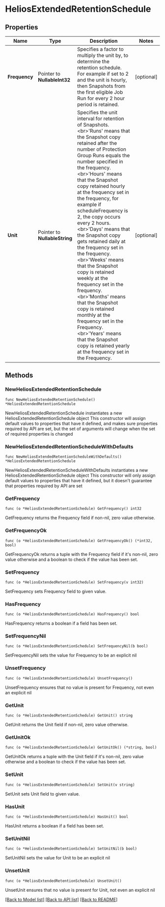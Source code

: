 # HeliosExtendedRetentionSchedule

## Properties

Name | Type | Description | Notes
------------ | ------------- | ------------- | -------------
**Frequency** | Pointer to **NullableInt32** | Specifies a factor to multiply the unit by, to determine the retention schedule. For example if set to 2 and the unit is hourly, then Snapshots from the first eligible Job Run for every 2 hour period is retained. | [optional] 
**Unit** | Pointer to **NullableString** | Specifies the unit interval for retention of Snapshots. &lt;br&gt;&#39;Runs&#39; means that the Snapshot copy retained after the number of Protection Group Runs equals the number specified in the frequency. &lt;br&gt;&#39;Hours&#39; means that the Snapshot copy retained hourly at the frequency set in the frequency, for example if scheduleFrequency is 2, the copy occurs every 2 hours. &lt;br&gt;&#39;Days&#39; means that the Snapshot copy gets retained daily at the frequency set in the frequency. &lt;br&gt;&#39;Weeks&#39; means that the Snapshot copy is retained weekly at the frequency set in the frequency. &lt;br&gt;&#39;Months&#39; means that the Snapshot copy is retained monthly at the frequency set in the Frequency. &lt;br&gt;&#39;Years&#39; means that the Snapshot copy is retained yearly at the frequency set in the Frequency. | [optional] 

## Methods

### NewHeliosExtendedRetentionSchedule

`func NewHeliosExtendedRetentionSchedule() *HeliosExtendedRetentionSchedule`

NewHeliosExtendedRetentionSchedule instantiates a new HeliosExtendedRetentionSchedule object
This constructor will assign default values to properties that have it defined,
and makes sure properties required by API are set, but the set of arguments
will change when the set of required properties is changed

### NewHeliosExtendedRetentionScheduleWithDefaults

`func NewHeliosExtendedRetentionScheduleWithDefaults() *HeliosExtendedRetentionSchedule`

NewHeliosExtendedRetentionScheduleWithDefaults instantiates a new HeliosExtendedRetentionSchedule object
This constructor will only assign default values to properties that have it defined,
but it doesn't guarantee that properties required by API are set

### GetFrequency

`func (o *HeliosExtendedRetentionSchedule) GetFrequency() int32`

GetFrequency returns the Frequency field if non-nil, zero value otherwise.

### GetFrequencyOk

`func (o *HeliosExtendedRetentionSchedule) GetFrequencyOk() (*int32, bool)`

GetFrequencyOk returns a tuple with the Frequency field if it's non-nil, zero value otherwise
and a boolean to check if the value has been set.

### SetFrequency

`func (o *HeliosExtendedRetentionSchedule) SetFrequency(v int32)`

SetFrequency sets Frequency field to given value.

### HasFrequency

`func (o *HeliosExtendedRetentionSchedule) HasFrequency() bool`

HasFrequency returns a boolean if a field has been set.

### SetFrequencyNil

`func (o *HeliosExtendedRetentionSchedule) SetFrequencyNil(b bool)`

 SetFrequencyNil sets the value for Frequency to be an explicit nil

### UnsetFrequency
`func (o *HeliosExtendedRetentionSchedule) UnsetFrequency()`

UnsetFrequency ensures that no value is present for Frequency, not even an explicit nil
### GetUnit

`func (o *HeliosExtendedRetentionSchedule) GetUnit() string`

GetUnit returns the Unit field if non-nil, zero value otherwise.

### GetUnitOk

`func (o *HeliosExtendedRetentionSchedule) GetUnitOk() (*string, bool)`

GetUnitOk returns a tuple with the Unit field if it's non-nil, zero value otherwise
and a boolean to check if the value has been set.

### SetUnit

`func (o *HeliosExtendedRetentionSchedule) SetUnit(v string)`

SetUnit sets Unit field to given value.

### HasUnit

`func (o *HeliosExtendedRetentionSchedule) HasUnit() bool`

HasUnit returns a boolean if a field has been set.

### SetUnitNil

`func (o *HeliosExtendedRetentionSchedule) SetUnitNil(b bool)`

 SetUnitNil sets the value for Unit to be an explicit nil

### UnsetUnit
`func (o *HeliosExtendedRetentionSchedule) UnsetUnit()`

UnsetUnit ensures that no value is present for Unit, not even an explicit nil

[[Back to Model list]](../README.md#documentation-for-models) [[Back to API list]](../README.md#documentation-for-api-endpoints) [[Back to README]](../README.md)


